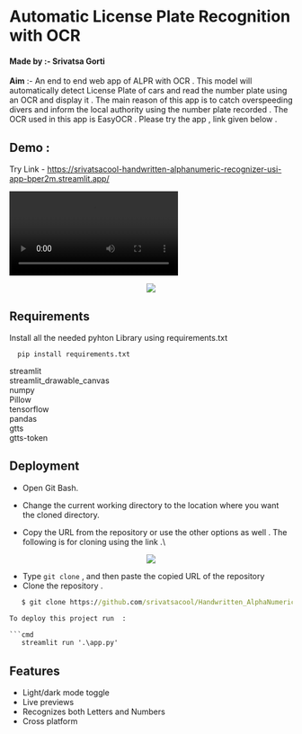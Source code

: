 
# **Automatic License Plate Recognition with OCR**
#### Made by :- Srivatsa Gorti

**Aim** :- An end to end web app of ALPR with OCR . This model will automatically detect License Plate of cars and read the number plate using an OCR and display it . The main reason of this app is to catch overspeeding divers and inform the local authority using the number plate recorded . The OCR used in this app is EasyOCR . Please try the app , link given below .


## Demo :
Try Link - https://srivatsacool-handwritten-alphanumeric-recognizer-usi-app-bper2m.streamlit.app/ 

<video src="https://user-images.githubusercontent.com/76219802/212941157-f99cda4f-4912-4e08-9ed9-a47a42d4363e.mp4" controls="controls" style="max-width: 1000px;" autoplay = "autoplay">
</video>

<p align="center">
  <img src="https://user-images.githubusercontent.com/76219802/212941341-6e9784a0-7151-4edb-a09d-69b61a9491bb.png" />
</p>

## Requirements

Install all the needed pyhton Library using requirements.txt 

```
  pip install requirements.txt
```
streamlit\
streamlit_drawable_canvas\
numpy\
Pillow\
tensorflow\
pandas\
gtts\
gtts-token

    
## Deployment



- Open Git Bash.

- Change the current working directory to the location where you want the cloned directory.
- Copy the URL from the repository or use the other options as well . The following is for cloning using the link .\


<p align="center">
  <img src="https://user-images.githubusercontent.com/76219802/212929653-afa0c5e4-cff3-4d3c-9b04-2447d0113473.png" />
</p>


- Type `git clone` , and then paste the copied URL of the repository
- Clone the repository .  

```cmd
   $ git clone https://github.com/srivatsacool/Handwritten_AlphaNumeric_Recognizer_using_CNN

To deploy this project run  :

```cmd
   streamlit run '.\app.py'
```


## Features

- Light/dark mode toggle
- Live previews
- Recognizes both Letters and Numbers
- Cross platform

